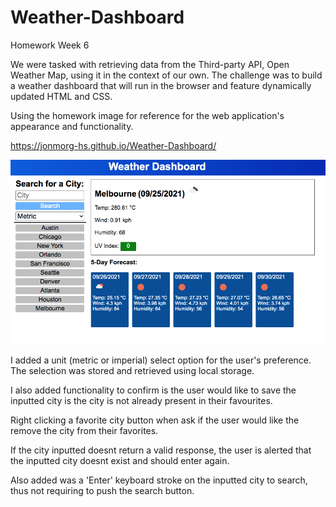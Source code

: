 # Weather-Dashboard
Homework Week 6

We were tasked with retrieving data from the Third-party API, Open Weather Map, using it in the context of our own. The challenge was to build a weather dashboard that will run in the browser and feature dynamically updated HTML and CSS.

Using the homework image for reference for the web application's appearance and functionality.

https://jonmorg-hs.github.io/Weather-Dashboard/

<img src="assets/imgs/screenshot.png">

I added a unit (metric or imperial) select option for the user's preference. The selection was stored and retrieved using local storage.

I also added functionality to confirm is the user would like to save the inputted city is the city is not already present in their favourites.

Right clicking a favorite city button when ask if the user would like the remove the city from their favorites.

If the city inputted doesnt return a valid response, the user is alerted that the inputted city doesnt exist and should enter again.

Also added was a 'Enter' keyboard stroke on the inputted city to search, thus not requiring to push the search button.